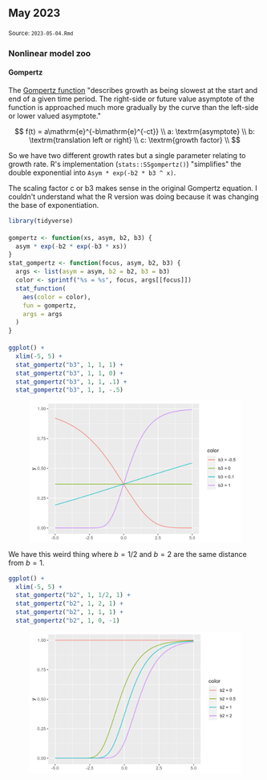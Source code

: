 <!--- Timestamp to trigger book rebuilds: 2023-05-04 15:32:54.247146 --->



## May 2023

<small>Source: <code>2023-05-04.Rmd</code></small>


### Nonlinear model zoo

#### Gompertz 

The [Gompertz function](https://en.wikipedia.org/wiki/Gompertz_function)
"describes growth as being slowest at the start and end of a given time
period. The right-side or future value asymptote of the function is
approached much more gradually by the curve than the left-side or lower
valued asymptote." 

$$
f(t) = a\mathrm{e}^{-b\mathrm{e}^{-ct}} \\
a: \textrm{asymptote} \\
b: \textrm{translation left or right} \\
c: \textrm{growth factor} \\
$$

So we have two different growth rates but a single parameter relating to
growth rate. R's implementation (`stats::SSgompertz()`) "simplifies" the
double exponential into `Asym * exp(-b2 * b3 ^ x)`.

The scaling factor c or b3 makes sense in the original Gompertz
equation. I couldn't understand what the R version was doing because it was
changing the base of exponentiation.


```r
library(tidyverse)

gompertz <- function(xs, asym, b2, b3) {
  asym * exp(-b2 * exp(-b3 * xs))
}
stat_gompertz <- function(focus, asym, b2, b3) {
  args <- list(asym = asym, b2 = b2, b3 = b3)
  color <- sprintf("%s = %s", focus, args[[focus]])
  stat_function(
    aes(color = color),
    fun = gompertz, 
    args = args
  )
}

ggplot() + 
  xlim(-5, 5) +
  stat_gompertz("b3", 1, 1, 1) +
  stat_gompertz("b3", 1, 1, 0) +
  stat_gompertz("b3", 1, 1, .1) + 
  stat_gompertz("b3", 1, 1, -.5)
```

<figure>
  <img src="assets/figure/2023-05-04/gomp0-1.png" style="margin-left: auto; margin-right: auto; display: block;"/>
  <figcaption></figcaption>
</figure>

We have this weird thing where $b = 1/2$ and $b = 2$ are the same
distance from $b = 1$.


```r
ggplot() + 
  xlim(-5, 5) +
  stat_gompertz("b2", 1, 1/2, 1) +
  stat_gompertz("b2", 1, 2, 1) +
  stat_gompertz("b2", 1, 1, 1) + 
  stat_gompertz("b2", 1, 0, -1) 
```

<figure>
  <img src="assets/figure/2023-05-04/gomp1-1.png" style="margin-left: auto; margin-right: auto; display: block;"/>
  <figcaption></figcaption>
</figure>





